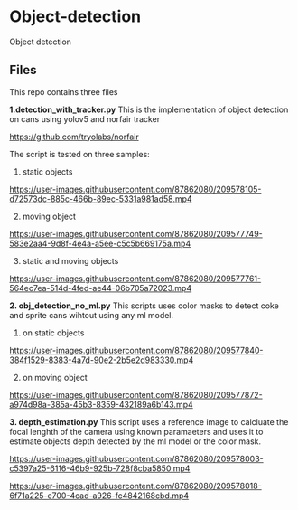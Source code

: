 # Object-detection
Object detection


## Files
This repo contains three files

**1.detection_with_tracker.py**
This is the implementation of object detection on cans using yolov5 and norfair tracker

https://github.com/tryolabs/norfair

The script is tested on three samples:
1. static objects 



https://user-images.githubusercontent.com/87862080/209578105-d72573dc-885c-466b-89ec-5331a981ad58.mp4





2. moving object



https://user-images.githubusercontent.com/87862080/209577749-583e2aa4-9d8f-4e4a-a5ee-c5c5b669175a.mp4



3. static and moving objects 


https://user-images.githubusercontent.com/87862080/209577761-564ec7ea-514d-4fed-ae44-06b705a72023.mp4



**2. obj_detection_no_ml.py**
This scripts uses color masks to detect coke and sprite cans wihtout using any ml model.
1. on static objects


https://user-images.githubusercontent.com/87862080/209577840-384f1529-8383-4a7d-90e2-2b5e2d983330.mp4

2. on moving object



https://user-images.githubusercontent.com/87862080/209577872-a974d98a-385a-45b3-8359-432189a6b143.mp4


**3. depth_estimation.py**
This script uses a reference image to calcluate the focal lenghth of the camera using known paramaeters and uses it to estimate objects depth detected by the ml model or the color mask.

https://user-images.githubusercontent.com/87862080/209578003-c5397a25-6116-46b9-925b-728f8cba5850.mp4



https://user-images.githubusercontent.com/87862080/209578018-6f71a225-e700-4cad-a926-fc4842168cbd.mp4


